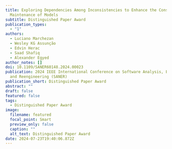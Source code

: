 ```yaml
---
title: Exploring Dependencies Among Inconsistencies to Enhance the Consistency
  Maintenance of Models
subtitle: Distinguished Paper Award
publication_types:
  - "1"
authors:
  - Luciano Marchezan
  - Wesley KG Assunção
  - Edvin Herac
  - Saad Shafiq
  - Alexander Egyed
author_notes: []
doi: 10.1109/SANER60148.2024.00023
publication: 2024 IEEE International Conference on Software Analysis, Evolution
  and Reengineering (SANER)
publication_short: Distinguished Paper Award
abstract: ""
draft: false
featured: false
tags:
  - Distinguished Paper Award
image:
  filename: featured
  focal_point: Smart
  preview_only: false
  caption: ""
  alt_text: Distinguished Paper Award
date: 2024-07-23T19:40:06.872Z
---
```

